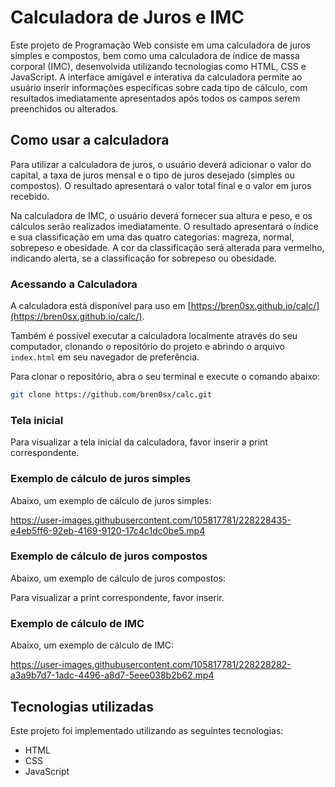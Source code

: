 # Calculadora de Juros e IMC

Este projeto de Programação Web consiste em uma calculadora de juros simples e compostos, bem como uma calculadora de índice de massa corporal (IMC), desenvolvida utilizando tecnologias como HTML, CSS e JavaScript. A interface amigável e interativa da calculadora permite ao usuário inserir informações específicas sobre cada tipo de cálculo, com resultados imediatamente apresentados após todos os campos serem preenchidos ou alterados.

## Como usar a calculadora

Para utilizar a calculadora de juros, o usuário deverá adicionar o valor do capital, a taxa de juros mensal e o tipo de juros desejado (simples ou compostos). O resultado apresentará o valor total final e o valor em juros recebido.

Na calculadora de IMC, o usuário deverá fornecer sua altura e peso, e os cálculos serão realizados imediatamente. O resultado apresentará o índice e sua classificação em uma das quatro categorias: magreza, normal, sobrepeso e obesidade. A cor da classificação será alterada para vermelho, indicando alerta, se a classificação for sobrepeso ou obesidade.

### Acessando a Calculadora

A calculadora está disponível para uso em [https://bren0sx.github.io/calc/](https://bren0sx.github.io/calc/). 

Também é possível executar a calculadora localmente através do seu computador, clonando o repositório do projeto e abrindo o arquivo `index.html` em seu navegador de preferência.

Para clonar o repositório, abra o seu terminal e execute o comando abaixo:

```sh
git clone https://github.com/bren0sx/calc.git
```

### Tela inicial

Para visualizar a tela inicial da calculadora, favor inserir a print correspondente.

### Exemplo de cálculo de juros simples

Abaixo, um exemplo de cálculo de juros simples:

https://user-images.githubusercontent.com/105817781/228228435-e4eb5ff6-92eb-4169-9120-17c4c1dc0be5.mp4

### Exemplo de cálculo de juros compostos

Abaixo, um exemplo de cálculo de juros compostos:

Para visualizar a print correspondente, favor inserir.

### Exemplo de cálculo de IMC

Abaixo, um exemplo de cálculo de IMC:

https://user-images.githubusercontent.com/105817781/228228282-a3a9b7d7-1adc-4496-a8d7-5eee038b2b62.mp4

## Tecnologias utilizadas

Este projeto foi implementado utilizando as seguintes tecnologias:

- HTML
- CSS
- JavaScript

